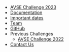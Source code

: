 <!-- _navbar.md -->
* [AVSE Challenge 2023](/)
* [Documentation](/docs)
* [Important dates](/important-dates.md)
* [Team](/team)
* [GitHub](https://github.com/cogmhear/avse_challenge)
* Previous Challenges
    * [AVSE Challenge 2022](/avsec1/)
* [Contact Us](/contact)
